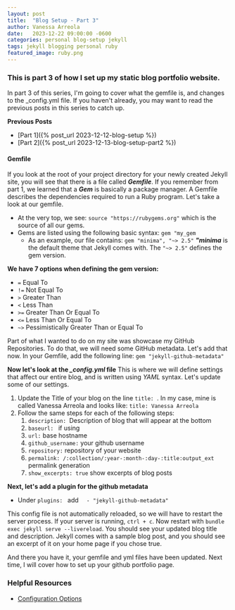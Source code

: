 ```yaml
---
layout: post
title:  "Blog Setup - Part 3"
author: Vanessa Arreola
date:   2023-12-22 09:00:00 -0600
categories: personal blog-setup jekyll
tags: jekyll blogging personal ruby
featured_image: ruby.png
---
```


### This is part 3 of how I set up my static blog portfolio website. ###

In part 3 of this series, I'm going to cover what the gemfile is, and changes to the _config.yml file. If you haven't already, you may want to read the previous posts in this series to catch up.

**Previous Posts**
* [Part 1]({% post_url 2023-12-12-blog-setup %})
* [Part 2]({% post_url 2023-12-13-blog-setup-part2 %})

#### **Gemfile** #### 
If you look at the root of your project directory for your newly created Jekyll site, you will see that there is a file called ***Gemfile***. If you remember from part 1, we learned that a ***Gem*** is basically a package manager. A Gemfile describes the dependencies required to run a Ruby program. Let's take a look at our gemfile. 

* At the very top, we see: ```source "https://rubygems.org"``` which is the source of all our gems.
* Gems are listed using the following basic syntax: ```gem "my_gem```
    * As an example, our file contains: ```gem "minima", "~> 2.5"``` ***"minima*** is the default theme that Jekyll comes with. The ```"~> 2.5"``` defines the gem version. 

**We have 7 options when defining the gem version:**
* ```=``` Equal To
* ```!=``` Not Equal To
* ```>``` Greater Than
* ```<``` Less Than
* ```>=``` Greater Than Or Equal To
* ```<=``` Less Than Or Equal To
* ```~>``` Pessimistically Greater Than or Equal To

Part of what I wanted to do on my site was showcase my GitHub Repositories. To do that, we will need some GitHub metadata. Let's add that now.
In your Gemfile, add the following line: 
```gem "jekyll-github-metadata"```

**Now let's look at the *_config.yml* file**
This is where we will define settings that affect our entire blog, and is written using *YAML* syntax. Let's update some of our settings.
1. Update the Title of your blog on the line ```title: ```. In my case, mine is called Vanessa Arreola and looks like: ```title: Vanessa Arreola```
2. Follow the same steps for each of the following steps: 
    1. ```description: ```Description of blog that will appear at the bottom
    2. ```baseurl: ``` if using
    3. ```url:``` base hostname
    4. ```github_username:``` your github username
    5. ```repository:``` repository of your website
    6. ```permalink: /:collection/:year-:month-:day-:title:output_ext``` permalink generation
    7. ```show_excerpts: true``` show excerpts of blog posts

**Next, let's add a plugin for the github metadata**
* Under ```plugins: ``` add ```  - "jekyll-github-metadata"```

This config file is not automatically reloaded, so we will have to restart the server process. If your server is running, ```ctrl + c```. Now restart with ```bundle exec jekyll serve --livereload```. You should see your updated blog title and description. Jekyll comes with a sample blog post, and you should see an excerpt of it on your home page if you chose true. 

And there you have it, your gemfile and yml files have been updated. Next time, I will cover how to set up your github portfolio page. 

### Helpful Resources ###
* <a href="https://jekyllrb.com/docs/configuration/options/" target="_blank">Configuration Options</a>